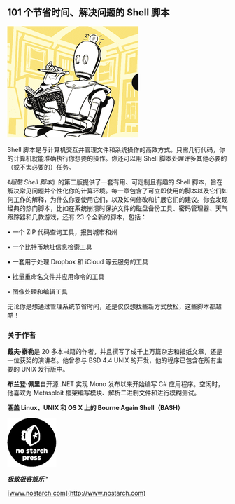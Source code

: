 ## 101 个节省时间、解决问题的 Shell 脚本

![image](img/f0400-01.jpg)

Shell 脚本是与计算机交互并管理文件和系统操作的高效方式。只需几行代码，你的计算机就能准确执行你想要的操作。你还可以用 Shell 脚本处理许多其他必要的（或不太必要的）任务。

《*超酷 Shell 脚本*》的第二版提供了一套有用、可定制且有趣的 Shell 脚本，旨在解决常见问题并个性化你的计算环境。每一章包含了可立即使用的脚本以及它们如何工作的解释，为什么你要使用它们，以及如何修改和扩展它们的建议。你会发现经典的热门脚本，比如在系统崩溃时保护文件的磁盘备份工具、密码管理器、天气跟踪器和几款游戏，还有 23 个全新的脚本，包括：

• 一个 ZIP 代码查询工具，报告城市和州

• 一个比特币地址信息检索工具

• 一套用于处理 Dropbox 和 iCloud 等云服务的工具

• 批量重命名文件并应用命令的工具

• 图像处理和编辑工具

无论你是想通过管理系统节省时间，还是仅仅想找些新方式放松，这些脚本都超酷！

### 关于作者

**戴夫·泰勒**是 20 多本书籍的作者，并且撰写了成千上万篇杂志和报纸文章，还是一位获奖的演讲者。他曾参与 BSD 4.4 UNIX 的开发，他的程序已包含在所有主要的 UNIX 发行版中。

**布兰登·佩里**自开源 .NET 实现 Mono 发布以来开始编写 C# 应用程序。空闲时，他喜欢为 Metasploit 框架编写模块、解析二进制文件和进行模糊测试。

**涵盖 Linux、UNIX 和 OS X 上的 Bourne Again Shell（BASH）**

![image](img/f0400-02.jpg)

***极致极客娱乐™***

[www.nostarch.com](http://www.nostarch.com)
